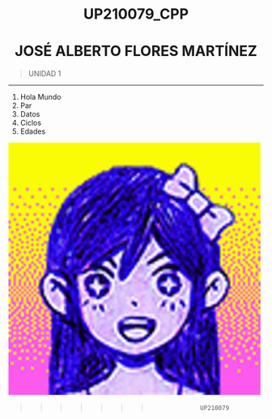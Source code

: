 <center>

# UP210079_CPP
# **JOSÉ ALBERTO FLORES MARTÍNEZ**

</center>

>UNIDAD 1
***  
 1. Hola Mundo
 2. Par
 3. Datos
 4. Ciclos
 5. Edades

</center>

![AubreyHappy](./img/auhappy.gif "AubreyHappy")

</center>

>>>>>>>                   UP210079